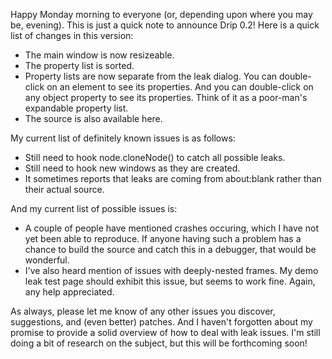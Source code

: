 Happy Monday morning to everyone (or, depending upon where you may be,
evening). This is just a quick note to announce Drip 0.2! Here is a quick list
of changes in this version:
- The main window is now resizeable.
- The property list is sorted.
- Property lists are now separate from the leak dialog. You can double-click on an element to see its properties. And you can double-click on any object property to see its properties. Think of it as a poor-man's expandable property list.
- The source is also available here.

My current list of definitely known issues is as follows:
- Still need to hook node.cloneNode() to catch all possible leaks.
- Still need to hook new windows as they are created.
- It sometimes reports that leaks are coming from about:blank rather than their actual source.

And my current list of possible issues is:
- A couple of people have mentioned crashes occuring, which I have not yet been able to reproduce. If anyone having such a problem has a chance to build the source and catch this in a debugger, that would be wonderful.
- I've also heard mention of issues with deeply-nested frames. My demo leak test page should exhibit this issue, but seems to work fine. Again, any help appreciated.

As always, please let me know of any other issues you discover, suggestions,
and (even better) patches. And I haven't forgotten about my promise to provide
a solid overview of how to deal with leak issues. I'm still doing a bit of
research on the subject, but this will be forthcoming soon!

